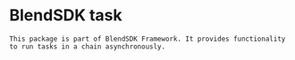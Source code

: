 # BlendSDK task

    This package is part of BlendSDK Framework. It provides functionality
    to run tasks in a chain asynchronously.
